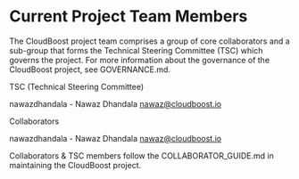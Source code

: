 # Current Project Team Members

The CloudBoost project team comprises a group of core collaborators and a sub-group that forms the Technical Steering Committee (TSC) which governs the project. For more information about the governance of the CloudBoost project, see GOVERNANCE.md.

TSC (Technical Steering Committee)

nawazdhandala - Nawaz Dhandala <nawaz@cloudboost.io>

Collaborators

nawazdhandala - Nawaz Dhandala <nawaz@cloudboost.io>

Collaborators & TSC members follow the COLLABORATOR_GUIDE.md in maintaining the CloudBoost project.
